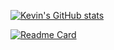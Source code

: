 [![Kevin's GitHub stats](https://github-readme-stats.vercel.app/api?username=kevincastrochavez&count_private=true&show_icons=true&theme=vue-dark#gh-light-mode-only&include_all_commits=true)](https://github.com/kevincastrochavez/github-readme-stats)


[![Readme Card](https://github-readme-stats.vercel.app/api/pin/?username=kevincastrochavez&repo=carstro)](https://github.com/kevincastrochavez/carstro)
